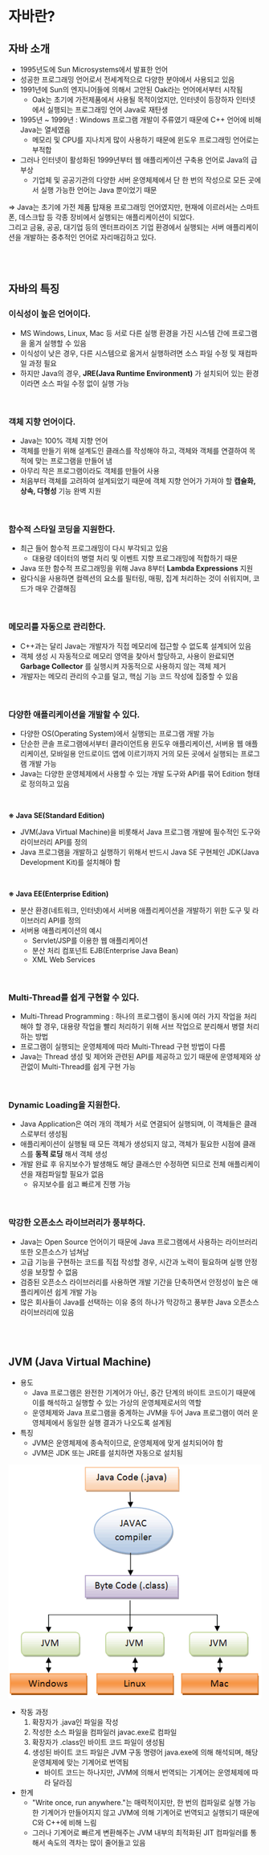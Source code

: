 # 자바란?

## 자바 소개

- 1995년도에 Sun Microsystems에서 발표한 언어
- 성공한 프로그래밍 언어로서 전세계적으로 다양한 분야에서 사용되고 있음
- 1991년에 Sun의 엔지니어들에 의해서 고안된 Oak라는 언어에서부터 시작됨
  - Oak는 초기에 가전제품에서 사용될 목적이었지만, 인터넷이 등장하자 인터넷에서 실행되는 프로그래밍 언어 Java로 재탄생
- 1995년 ~ 1999년 : Windows 프로그램 개발이 주류였기 때문에 C++ 언어에 비해 Java는 열세였음
  - 메모리 및 CPU를 지나치게 많이 사용하기 때문에 윈도우 프로그래밍 언어로는 부적합
- 그러나 인터넷이 활성화된 1999년부터 웹 애플리케이션 구축용 언어로 Java의 급부상
  - 기업체 및 공공기관의 다양한 서버 운영체제에서 단 한 번의 작성으로 모든 곳에서 실행 가능한 언어는 Java 뿐이었기 때문

=> Java는 초기에 가전 제품 탑재용 프로그래밍 언어였지만, 현재에 이르러서는 스마트폰, 데스크탑 등 각종 장비에서 실행되는 애플리케이션이 되었다.  
그리고 금융, 공공, 대기업 등의 엔터프라이즈 기업 환경에서 실행되는 서버 애플리케이션을 개발하는 중추적인 언어로 자리매김하고 있다.

<br>
<br>

## 자바의 특징

### 이식성이 높은 언어이다.

- MS Windows, Linux, Mac 등 서로 다른 실행 환경을 가진 시스템 간에 프로그램을 옮겨 실행할 수 있음
- 이식성이 낮은 경우, 다른 시스템으로 옮겨서 실행하려면 소스 파일 수정 및 재컴파일 과정 필요
- 하지만 Java의 경우, **JRE(Java Runtime Environment)** 가 설치되어 있는 환경이라면 소스 파일 수정 없이 실행 가능

<br>

### 객체 지향 언어이다.

- Java는 100% 객체 지향 언어
- 객체를 만들기 위해 설계도인 클래스를 작성해야 하고, 객체와 객체를 연결하여 목적에 맞는 프로그램을 만들어 냄
- 아무리 작은 프로그램이라도 객체를 만들어 사용
- 처음부터 객체를 고려하여 설계되었기 때문에 객체 지향 언어가 가져야 할 **캡슐화, 상속, 다형성** 기능 완벽 지원

<br>

### 함수적 스타일 코딩을 지원한다.

- 최근 들어 함수적 프로그래밍이 다시 부각되고 있음
  - 대용량 데이터의 병렬 처리 및 이벤트 지향 프로그래밍에 적합하기 때문
- Java 또한 함수적 프로그래밍을 위해 Java 8부터 **Lambda Expressions** 지원
- 람다식을 사용하면 컬렉션의 요소를 필터링, 매핑, 집계 처리하는 것이 쉬워지며, 코드가 매우 간결해짐

<br>

### 메모리를 자동으로 관리한다.

- C++과는 달리 Java는 개발자가 직접 메모리에 접근할 수 없도록 설계되어 있음
- 객체 생성 시 자동적으로 메모리 영역을 찾아서 할당하고, 사용이 완료되면 **Garbage Collector** 를 실행시켜 자동적으로 사용하지 않는 객체 제거
- 개발자는 메모리 관리의 수고를 덜고, 핵심 기능 코드 작성에 집중할 수 있음

<br>

### 다양한 애플리케이션을 개발할 수 있다.

- 다양한 OS(Operating System)에서 실행되는 프로그램 개발 가능
- 단순한 콘솔 프로그램에서부터 클라이언트용 윈도우 애플리케이션, 서버용 웹 애플리케이션, 모바일용 안드로이드 앱에 이르기까지 거의 모든 곳에서 실행되는 프로그램 개발 가능
- Java는 다양한 운영체제에서 사용할 수 있는 개발 도구와 API를 묶어 Edition 형태로 정의하고 있음

<br>

**※ Java SE(Standard Edition)**

- JVM(Java Virtual Machine)을 비롯해서 Java 프로그램 개발에 필수적인 도구와 라이브러리 API를 정의
- Java 프로그램을 개발하고 실행하기 위해서 반드시 Java SE 구현체인 JDK(Java Development Kit)를 설치해야 함

<br>

**※ Java EE(Enterprise Edition)**

- 분산 환경(네트워크, 인터넷)에서 서버용 애플리케이션을 개발하기 위한 도구 및 라이브러리 API를 정의
- 서버용 애플리케이션의 예시
  - Servlet/JSP를 이용한 웹 애플리케이션
  - 분산 처리 컴포넌트 EJB(Enterprise Java Bean)
  - XML Web Services

<br>

### Multi-Thread를 쉽게 구현할 수 있다.

- Multi-Thread Programming : 하나의 프로그램이 동시에 여러 가지 작업을 처리해야 할 경우, 대용량 작업을 빨리 처리하기 위해 서브 작업으로 분리해서 병렬 처리하는 방법
- 프로그램이 실행되는 운영체제에 따라 Multi-Thread 구현 방법이 다름
- Java는 Thread 생성 및 제어와 관련된 API를 제공하고 있기 때문에 운영체제와 상관없이 Multi-Thread를 쉽게 구현 가능

<br>

### Dynamic Loading을 지원한다.

- Java Application은 여러 개의 객체가 서로 연결되어 실행되며, 이 객체들은 클래스로부터 생성됨
- 애플리케이션이 실행될 때 모든 객체가 생성되지 않고, 객체가 필요한 시점에 클래스를 **동적 로딩** 해서 객체 생성
- 개발 완료 후 유지보수가 발생해도 해당 클래스만 수정하면 되므로 전체 애플리케이션을 재컴파일할 필요가 없음
  - 유지보수를 쉽고 빠르게 진행 가능

<br>

### 막강한 오픈소스 라이브러리가 풍부하다.

- Java는 Open Source 언어이기 때문에 Java 프로그램에서 사용하는 라이브러리 또한 오픈소스가 넘쳐남
- 고급 기능을 구현하는 코드를 직접 작성할 경우, 시간과 노력이 필요하며 실행 안정성을 보장할 수 없음
- 검증된 오픈소스 라이브러리를 사용하면 개발 기간을 단축하면서 안정성이 높은 애플리케이션 쉽게 개발 가능
- 많은 회사들이 Java를 선택하는 이유 중의 하나가 막강하고 풍부한 Java 오픈소스 라이브러리에 있음

<br>
<br>

## JVM (Java Virtual Machine)

- 용도
  - Java 프로그램은 완전한 기계어가 아닌, 중간 단계의 바이트 코드이기 때문에 이를 해석하고 실행할 수 있는 가상의 운영체제로서의 역할
  - 운영체제와 Java 프로그램을 중계하는 JVM을 두어 Java 프로그램이 여러 운영체제에서 동일한 실행 결과가 나오도록 설계됨
- 특징
  - JVM은 운영체제에 종속적이므로, 운영체제에 맞게 설치되어야 함
  - JVM은 JDK 또는 JRE를 설치하면 자동으로 설치됨

![jvm-process](https://github.com/nmin11/TIL/blob/main/JVM/%EC%9D%B4%EA%B2%83%EC%9D%B4%20%EC%9E%90%EB%B0%94%EB%8B%A4/img/JVM%20%EC%9E%91%EB%8F%99%20%EA%B3%BC%EC%A0%95.png)

- 작동 과정
  1. 확장자가 .java인 파일을 작성
  2. 작성한 소스 파일을 컴파일러 javac.exe로 컴파일
  3. 확장자가 .class인 바이트 코드 파일이 생성됨
  4. 생성된 바이트 코드 파일은 JVM 구동 명령어 java.exe에 의해 해석되며, 해당 운영체제에 맞는 기계어로 번역됨
     - 바이트 코드는 하나지만, JVM에 의해서 번역되는 기계어는 운영체제에 따라 달라짐
- 한계
  - "Write once, run anywhere."는 매력적이지만, 한 번의 컴파일로 실행 가능한 기계어가 만들어지지 않고 JVM에 의해 기계어로 번역되고 실행되기 때문에 C와 C++에 비해 느림
  - 그러나 기계어로 빠르게 변환해주는 JVM 내부의 최적화된 JIT 컴파일러를 통해서 속도의 격차는 많이 줄어들고 있음

